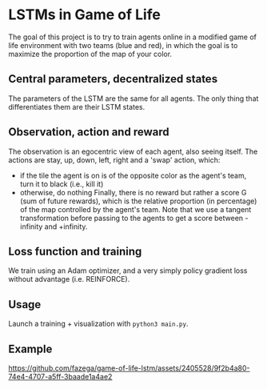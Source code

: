 # LSTMs in Game of Life

The goal of this project is to try to train agents online in a modified game of
life environment with two teams (blue and red), in which the goal is to
maximize the proportion of the map of your color.

## Central parameters, decentralized states

The parameters of the LSTM are the same for all agents. The only thing that
differentiates them are their LSTM states.

## Observation, action and reward

The observation is an egocentric view of each agent, also seeing itself. The
actions are stay, up, down, left, right and a 'swap' action, which:
- if the tile the agent is on is of the opposite color as the agent's team, turn
it to black (i.e., kill it)
- otherwise, do nothing
Finally, there is no reward but rather a score G (sum of future rewards), which
is the relative proportion (in percentage) of the map controlled by the agent's
team. Note that we use a tangent transformation before passing to the agents to
get a score between -infinity and +infinity.

## Loss function and training

We train using an Adam optimizer, and a very simply policy gradient loss without
advantage (i.e. REINFORCE).

## Usage

Launch a training + visualization with `python3 main.py`.

## Example

https://github.com/fazega/game-of-life-lstm/assets/2405528/9f2b4a80-74e4-4707-a5ff-3baade1a4ae2
